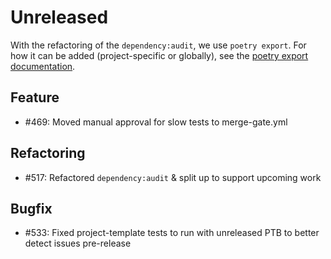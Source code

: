 # Unreleased

With the refactoring of the `dependency:audit`, we use `poetry export`. For how it can
be added (project-specific or globally), see the
[poetry export documentation](https://github.com/python-poetry/poetry-plugin-export).

## Feature

* #469: Moved manual approval for slow tests to merge-gate.yml

## Refactoring

* #517: Refactored `dependency:audit` & split up to support upcoming work

## Bugfix

* #533: Fixed project-template tests to run with unreleased PTB to better detect issues pre-release
